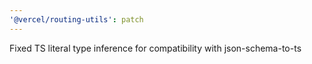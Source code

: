 ```yaml
---
'@vercel/routing-utils': patch
---
```


Fixed TS literal type inference for compatibility with json-schema-to-ts
